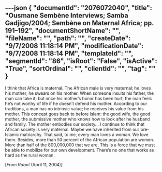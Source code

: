 ---json
{
  "documentId": "2076072040",
  "title": "Ousmane Sembène Interviews; Samba Gadjigo/2004; Sembène on Maternal Africa; pp. 191–192",
  "documentShortName": "",
  "fileName": "",
  "path": "",
  "createDate": "9/7/2008 11:18:14 PM",
  "modificationDate": "9/7/2008 11:18:14 PM",
  "templateId": "",
  "segmentId": "86",
  "isRoot": "False",
  "isActive": "True",
  "sortOrdinal": "",
  "clientId": "",
  "tag": ""
}
---

I think that Africa is maternal. The African male is very maternal; he loves his mother; he swears on his mother. When someone insults his father, the man can take it; but once his mother’s honor has been hurt, the man feels he’s not worthy of life if he doesn’t defend his mother. According to our traditions, a man has no intrinsic value; he receives his value from his mother. This concept goes back to before Islam: the good wife, the good mother, the submissive mother who knows how to look after he husband and family. The mother embodies our society… I continue to think that African society is very maternal. Maybe we have inherited from our pre-Islamic matriarchy. That said, to me, every man loves a woman. We love them. Besides, more than 50 percent of the African population are women. More than half of the 800,000,000 that we are. This is a force that we must be able to mobilize for our own development. There’s no one that works as hard as the rural woman.

[From *Rabat* (April 11, 2004)]
